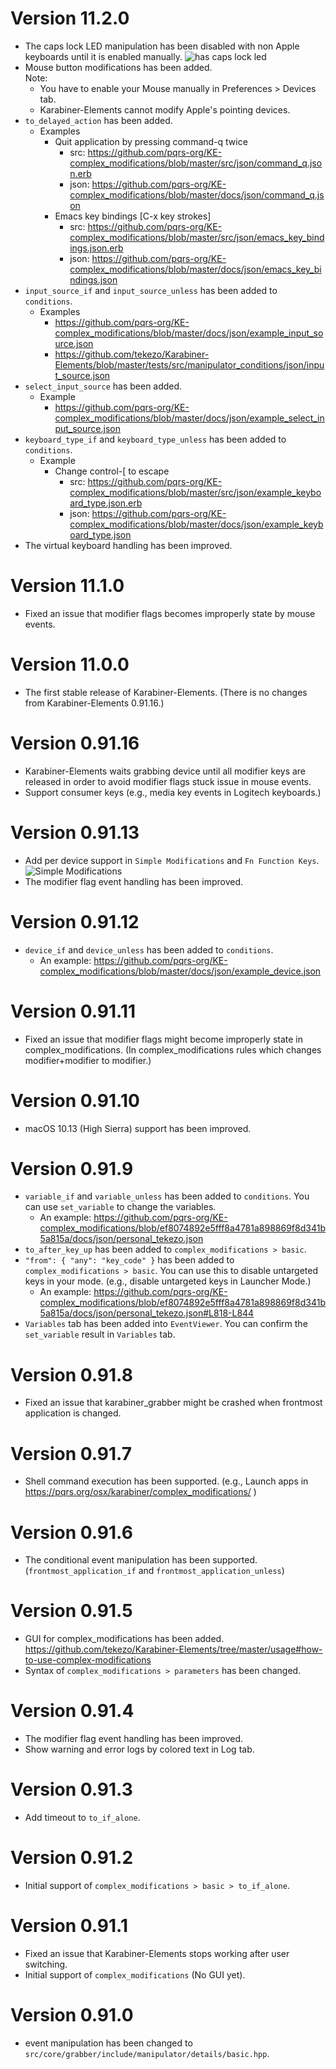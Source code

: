 # Version 11.2.0

* The caps lock LED manipulation has been disabled with non Apple keyboards until it is enabled manually.
  ![has caps lock led](https://pqrs.org/osx/karabiner/img/news/v11.1.16_0.png)
* Mouse button modifications has been added.<br />
  Note:
  * You have to enable your Mouse manually in Preferences &gt; Devices tab.
  * Karabiner-Elements cannot modify Apple's pointing devices.
* `to_delayed_action` has been added.
  * Examples
    * Quit application by pressing command-q twice
      * src:  https://github.com/pqrs-org/KE-complex_modifications/blob/master/src/json/command_q.json.erb
      * json: https://github.com/pqrs-org/KE-complex_modifications/blob/master/docs/json/command_q.json
    * Emacs key bindings [C-x key strokes]
      * src:  https://github.com/pqrs-org/KE-complex_modifications/blob/master/src/json/emacs_key_bindings.json.erb
      * json: https://github.com/pqrs-org/KE-complex_modifications/blob/master/docs/json/emacs_key_bindings.json
* `input_source_if` and `input_source_unless` has been added to `conditions`.
  * Examples
    * https://github.com/pqrs-org/KE-complex_modifications/blob/master/docs/json/example_input_source.json
    * https://github.com/tekezo/Karabiner-Elements/blob/master/tests/src/manipulator_conditions/json/input_source.json
* `select_input_source` has been added.
  * Example
    * https://github.com/pqrs-org/KE-complex_modifications/blob/master/docs/json/example_select_input_source.json
* `keyboard_type_if` and `keyboard_type_unless` has been added to `conditions`.
  * Example
    * Change control-[ to escape
      * src:  https://github.com/pqrs-org/KE-complex_modifications/blob/master/src/json/example_keyboard_type.json.erb
      * json: https://github.com/pqrs-org/KE-complex_modifications/blob/master/docs/json/example_keyboard_type.json
* The virtual keyboard handling has been improved.


# Version 11.1.0

* Fixed an issue that modifier flags becomes improperly state by mouse events.


# Version 11.0.0

* The first stable release of Karabiner-Elements.
  (There is no changes from Karabiner-Elements 0.91.16.)


# Version 0.91.16

* Karabiner-Elements waits grabbing device until all modifier keys are released in order to avoid modifier flags stuck issue in mouse events.
* Support consumer keys (e.g., media key events in Logitech keyboards.)


# Version 0.91.13

* Add per device support in `Simple Modifications` and `Fn Function Keys`.
  ![Simple Modifications](https://pqrs.org/osx/karabiner/img/news/v0.91.13_0.png)
* The modifier flag event handling has been improved.


# Version 0.91.12

* `device_if` and `device_unless` has been added to `conditions`.
  * An example: https://github.com/pqrs-org/KE-complex_modifications/blob/master/docs/json/example_device.json


# Version 0.91.11

* Fixed an issue that modifier flags might become improperly state in complex_modifications.
  (In complex_modifications rules which changes modifier+modifier to modifier.)


# Version 0.91.10

* macOS 10.13 (High Sierra) support has been improved.


# Version 0.91.9

* `variable_if` and `variable_unless` has been added to `conditions`.
  You can use `set_variable` to change the variables.
  * An example: https://github.com/pqrs-org/KE-complex_modifications/blob/ef8074892e5fff8a4781a898869f8d341b5a815a/docs/json/personal_tekezo.json
* `to_after_key_up` has been added to `complex_modifications > basic`.
* `"from": { "any": "key_code" }` has been added to `complex_modifications > basic`.
   You can use this to disable untargeted keys in your mode. (e.g., disable untargeted keys in Launcher Mode.)
  * An example: https://github.com/pqrs-org/KE-complex_modifications/blob/ef8074892e5fff8a4781a898869f8d341b5a815a/docs/json/personal_tekezo.json#L818-L844
* `Variables` tab has been added into `EventViewer`.
  You can confirm the `set_variable` result in `Variables` tab.


# Version 0.91.8

* Fixed an issue that karabiner_grabber might be crashed when frontmost application is changed.


# Version 0.91.7

* Shell command execution has been supported. (e.g., Launch apps in https://pqrs.org/osx/karabiner/complex_modifications/ )


# Version 0.91.6

* The conditional event manipulation has been supported. (`frontmost_application_if` and `frontmost_application_unless`)


# Version 0.91.5

* GUI for complex_modifications has been added. https://github.com/tekezo/Karabiner-Elements/tree/master/usage#how-to-use-complex-modifications
* Syntax of `complex_modifications > parameters` has been changed.


# Version 0.91.4

* The modifier flag event handling has been improved.
* Show warning and error logs by colored text in Log tab.


# Version 0.91.3

* Add timeout to `to_if_alone`.


# Version 0.91.2

* Initial support of `complex_modifications > basic > to_if_alone`.


# Version 0.91.1

* Fixed an issue that Karabiner-Elements stops working after user switching.
* Initial support of `complex_modifications` (No GUI yet).


# Version 0.91.0

* event manipulation has been changed to `src/core/grabber/include/manipulator/details/basic.hpp`.

